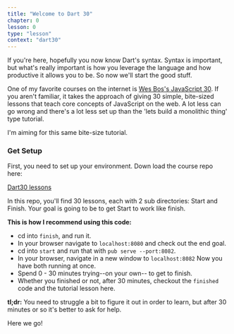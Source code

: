 ```yaml
---
title: "Welcome to Dart 30"
chapter: 0
lesson: 0
type: "lesson"
context: "dart30"
---
```


If you're here, hopefully you now know Dart's syntax. Syntax is important, but what's really important is how you leverage the language and how productive it allows you to be. So now we'll start the good stuff.

One of my favorite courses on the internet is [Wes Bos's JavaScript 30](https://javascript30.com). If you aren't familiar, it takes the approach of giving 30 simple, bite-sized lessons that teach core concepts of JavaScript on the web. A lot less can go wrong and there's a lot less set up than the 'lets build a monolithic thing' type tutorial.

I'm aiming for this same bite-size tutorial.

### Get Setup

First, you need to set up your environment. Down load the course repo here:

[Dart30 lessons]()

In this repo, you'll find 30 lessons, each with 2 sub directories: Start and Finish. Your goal is going to be to get Start to work like finish.

**This is how I recommend using this code:**

* cd into `finish`, and run it.
* In your browser navigate to `localhost:8080` and check out the end goal.
* cd into `start` and run that with `pub serve --port:8082`.
* In your browser, navigate in a new window to `localhost:8082` Now you have both running at once.
* Spend 0 - 30 minutes trying--on your own-- to get to finish.
* Whether you finished or not, after 30 minutes, checkout the `finished` code and the tutorial lesson here.

**tl;dr:** You need to struggle a bit to figure it out in order to learn, but after 30 minutes or so it's better to ask for help.

Here we go!

